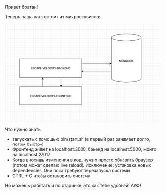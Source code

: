 Привет братан!

Теперь наша хата остоит из микросервисов:

![Архитектура](./architecture.png)


Что нужно знать:

- запускать с помощью bin/start.sh (в первый раз занимает долго, потом быстро)
- Фронтенд живет на localhost:3000, бэкенд на localhost:5000, монго на localhost:27017
- Когда вносишь изменения в код, нужно просто обновить браузер (потом может сделаю live reload). Исключение: установка
новых dependencies. Они пока требуют перезапуска системы
- CTRL + C чтобы остановить систему

Но можешь работать и по старинке, это как тебе удобней! АУФ!



